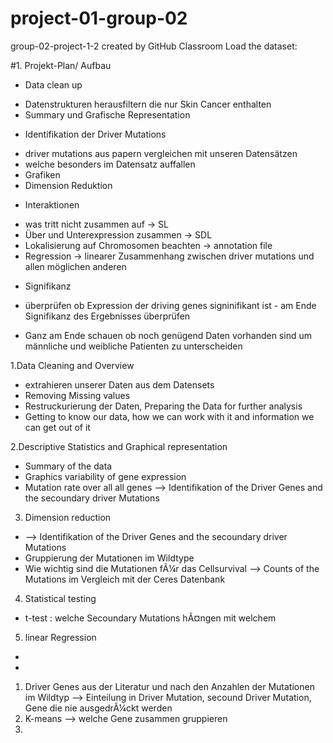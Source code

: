 # project-01-group-02
group-02-project-1-2 created by GitHub Classroom
Load the dataset: 


#1. Projekt-Plan/ Aufbau
  + Data clean up
   - Datenstrukturen herausfiltern die nur Skin Cancer enthalten
   - Summary und Grafische Representation
  + Identifikation der Driver Mutations
   - driver mutations aus papern vergleichen mit unseren Datensätzen
   - welche besonders im Datensatz auffallen
   - Grafiken
   - Dimension Reduktion
  + Interaktionen
   - was tritt nicht zusammen auf -> SL
   - Über und Unterexpression zusammen -> SDL
   - Lokalisierung auf Chromosomen beachten -> annotation file
   - Regression -> linearer Zusammenhang zwischen driver mutations und allen möglichen anderen
  + Signifikanz
   - überprüfen ob Expression der driving genes signinifikant ist    - am Ende Signifikanz des Ergebnisses überprüfen
  + Ganz am Ende schauen ob noch genügend Daten vorhanden sind um männliche und weibliche Patienten zu unterscheiden  
   
  

1.Data Cleaning and Overview
 - extrahieren unserer Daten aus dem Datensets 
 - Removing Missing values 
 - Restruckurierung der Daten, Preparing the Data for further analysis 
 - Getting to know our data, how we can work with it and information we can get out of it 
 
 
2.Descriptive Statistics and Graphical representation 
- Summary of the data
- Graphics variability of gene expression 
- Mutation rate over all all genes --> Identifikation of the Driver Genes and the secoundary driver Mutations 

3. Dimension reduction 
  - --> Identifikation of the Driver Genes and the secoundary driver Mutations 
 - Gruppierung der Mutationen im Wildtype
 - Wie wichtig sind die Mutationen fÃ¼r das Cellsurvival --> Counts of the Mutations im Vergleich mit der Ceres Datenbank 
 
4. Statistical testing 
- t-test : welche Secoundary Mutations hÃ¤ngen mit welchem

5. linear Regression
 - 
 - 
 
1. Driver Genes aus der Literatur und nach den Anzahlen der Mutationen im Wildtyp --> Einteilung in Driver Mutation, secound Driver Mutation, Gene die nie ausgedrÃ¼ckt werden 
2. K-means --> welche Gene zusammen gruppieren 
3. 
